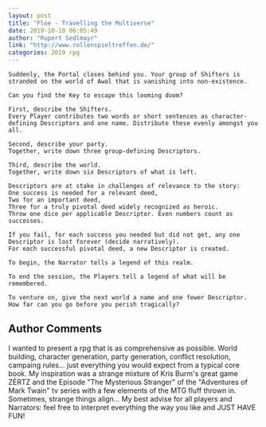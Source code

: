 ```yaml
---
layout: post
title: "Floe - Travelling the Multiverse"
date: 2019-10-10 06:05:49
author: "Rupert Sedlmayr"
link: "http://www.rollenspieltreffen.de/"
categories: 2019 rpg
---
```


 
```
Suddenly, the Portal closes behind you. Your group of Shifters is stranded on the world of Awal that is vanishing into non-existence.
 
Can you find the Key to escape this looming doom?
 
First, describe the Shifters.
Every Player contributes two words or short sentences as character-defining Descriptors and one name. Distribute these evenly amongst you all. 

Second, describe your party. 
Together, write down three group-defining Descriptors.

Third, describe the world. 
Together, write down six Descriptors of what is left.

Descriptors are at stake in challenges of relevance to the story:
One success is needed for a relevant deed,
Two for an important deed,
Three for a truly pivotal deed widely recognized as heroic.
Throw one dice per applicable Descriptor. Even numbers count as successes.
 
If you fail, for each success you needed but did not get, any one Descriptor is lost forever (decide narratively).
For each successful pivotal deed, a new Descriptor is created.
 
To begin, the Narrator tells a legend of this realm.

To end the session, the Players tell a legend of what will be remembered.
 
To venture on, give the next world a name and one fewer Descriptor. How far can you go before you perish tragically?
```
## Author Comments
I wanted to present a rpg that is as comprehensive as possible. World building, character generation, party generation, conflict resolution, campaing rules... just everything you would expect from a typical core book.
My inspiration was a strange mixture  of Kris Burm's great game ZÈRTZ and the Episode "The Mysterious Stranger" of the "Adventures of Mark Twain" tv series with a few elements of the MTG fluff thrown in. Sometimes, strange things align... 
My best advise for all players and Narrators: feel free to interpret everything the way you like and JUST HAVE FUN!
